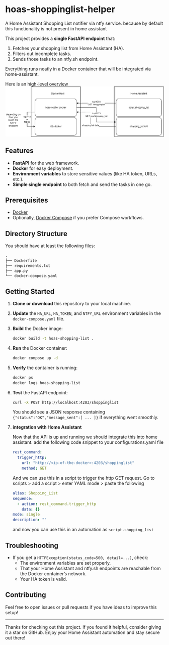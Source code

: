 # hoas-shoppinglist-helper
A Home Assistant Shopping List notifier via ntfy service. because by default this functionality is not present in home assistant

This project provides a **single FastAPI endpoint** that:

1. Fetches your shopping list from Home Assistant (HA).
2. Filters out incomplete tasks.
3. Sends those tasks to an ntfy.sh endpoint.

Everything runs neatly in a Docker container that will be integrated via home-assistant.

Here is an high-level overview
![data-flow](./hoas-notifier.drawio.png)

## Features

- **FastAPI** for the web framework.
- **Docker** for easy deployment.
- **Environment variables** to store sensitive values (like HA token, URLs, etc.).
- **Simple single endpoint** to both fetch and send the tasks in one go.

## Prerequisites

- [Docker](https://docs.docker.com/get-docker/)
- Optionally, [Docker Compose](https://docs.docker.com/compose/install/) if you prefer Compose workflows.

## Directory Structure

You should have at least the following files:

```
.
├── Dockerfile
├── requirements.txt
├── app.py
└── docker-compose.yaml
```

## Getting Started

1. **Clone or download** this repository to your local machine.

2.  **Update** the `HA_URL`, `HA_TOKEN`, and `NTFY_URL` environment variables in the `docker-compose.yaml` file.

3. **Build** the Docker image:

   ```bash
   docker build -t hoas-shopping-list .
   ```

4. **Run** the Docker container:

   ```bash
   docker compose up -d
   ```

5. **Verify** the container is running:

   ```bash
   docker ps
   docker logs hoas-shopping-list
   ```

6. **Test** the FastAPI endpoint:

   ```bash
   curl -X POST http://localhost:4203/shoppinglist
   ```

   You should see a JSON response containing `{"status":"OK","message_sent":[ ... ]}` if everything went smoothly.

7. **integration with Home Assistant**

   Now that the API is up and running we should integrate this into home assistant.
   add the following code snippet to your configurations.yaml file

   ```yaml
   rest_command:
     trigger_http:
       url: "http://<ip-of-the-docker>:4203/shoppinglist"
       method: GET
   ```

   And we can use this in a script to trigger the http GET request.
   Go to scripts > add a script > enter YAML mode > paste the following

   ```yaml
   alias: Shopping_List
   sequence:
     - action: rest_command.trigger_http
       data: {}
   mode: single
   description: ""
   ```

   and now you can use this in an automation as `script.shopping_list`

## Troubleshooting

- If you get a `HTTPException(status_code=500, detail=...)`, check:
  - The environment variables are set properly.
  - That your Home Assistant and ntfy.sh endpoints are reachable from the Docker container’s network.
  - Your HA token is valid.

## Contributing

Feel free to open issues or pull requests if you have ideas to improve this setup!

---

Thanks for checking out this project. If you found it helpful, consider giving it a star on GitHub. Enjoy your Home Assistant automation and stay secure out there!
